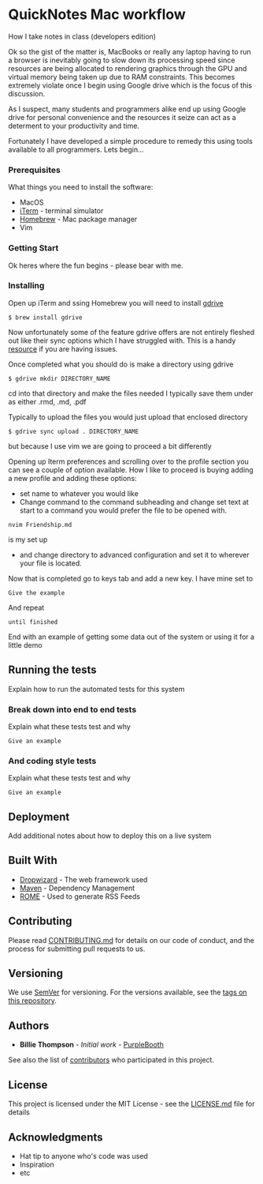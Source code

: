 # QuickNotes Mac workflow

How I take notes in class (developers edition)

Ok so the gist of the matter is, MacBooks or really any laptop having to run a browser is inevitably going to slow down its processing speed since resources are being allocated to rendering graphics through the GPU and virtual memory being taken up due to RAM constraints. This becomes extremely violate once I begin using Google drive which is the focus of this discussion. 

As I suspect, many students and programmers alike end up using Google drive for personal convenience and the resources it seize can act as a determent to your productivity and time. 

Fortunately I have developed a simple procedure to remedy this using tools available to all programmers. Lets begin...

### Prerequisites

What things you need to install the software: 
* MacOS
* [iTerm](https://www.iterm2.com/) - terminal simulator
* [Homebrew](https://brew.sh/) - Mac package manager
* Vim 

### Getting Start

Ok heres where the fun begins - please bear with me. 

### Installing

Open up iTerm and ssing Homebrew you will need to install [gdrive](https://github.com/prasmussen/gdrive)

```
$ brew install gdrive
```

Now unfortunately some of the feature gdrive offers are not entirely fleshed out like their sync options which I have struggled with. This is a handy [resource](https://github.com/cyhsu/gdrive_doc) if you are having issues.

Once completed what you should do is make a directory using gdrive

```
$ gdrive mkdir DIRECTORY_NAME
```

cd into that directory and make the files needed I typically save them under as either .rmd, .md, .pdf

Typically to upload the files you would just upload that enclosed directory 

```
$ gdrive sync upload . DIRECTORY_NAME
```
but because I use vim we are going to proceed a bit differently


Opening up Iterm preferences and scrolling over to the profile section you can see a couple of option available. 
How I like to proceed is buying adding a new profile and adding these options:
* set name to whatever you would like 
* Change command to the command subheading and change set text at start to a command you would prefer the file to be opened with. 
```
nvim Friendship.md
```
is my set up 
* and change directory to advanced configuration and set it to wherever your file is located. 

Now that is completed go to keys tab and add a new key. 
I have mine set to 


```
Give the example
```

And repeat

```
until finished
```

End with an example of getting some data out of the system or using it for a little demo

## Running the tests

Explain how to run the automated tests for this system

### Break down into end to end tests

Explain what these tests test and why

```
Give an example
```

### And coding style tests

Explain what these tests test and why

```
Give an example
```

## Deployment

Add additional notes about how to deploy this on a live system

## Built With

* [Dropwizard](http://www.dropwizard.io/1.0.2/docs/) - The web framework used
* [Maven](https://maven.apache.org/) - Dependency Management
* [ROME](https://rometools.github.io/rome/) - Used to generate RSS Feeds

## Contributing

Please read [CONTRIBUTING.md](https://gist.github.com/PurpleBooth/b24679402957c63ec426) for details on our code of conduct, and the process for submitting pull requests to us.

## Versioning

We use [SemVer](http://semver.org/) for versioning. For the versions available, see the [tags on this repository](https://github.com/your/project/tags). 

## Authors

* **Billie Thompson** - *Initial work* - [PurpleBooth](https://github.com/PurpleBooth)

See also the list of [contributors](https://github.com/your/project/contributors) who participated in this project.

## License

This project is licensed under the MIT License - see the [LICENSE.md](LICENSE.md) file for details

## Acknowledgments

* Hat tip to anyone who's code was used
* Inspiration
* etc

